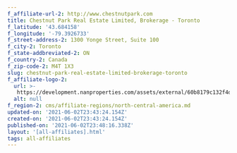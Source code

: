 ```yaml
---
f_affiliate-url-2: http://www.chestnutpark.com
title: Chestnut Park Real Estate Limited, Brokerage - Toronto
f_latitude: '43.684158'
f_longitude: '-79.3926733'
f_street-address-2: 1300 Yonge Street, Suite 100­
f_city-2: Toronto­
f_state-addbreviated-2: ON­
f_country-2: Canada
f_zip-code-2: M4T 1X3
slug: chestnut-park-real-estate-limited-brokerage-toronto
f_affiliate-logo-2:
  url: >-
   https://development.nanproperties.com/assets/external/60b8179c132f4d0b38fc8d5e_6081e5611637e728f9223df1_60785a39067b791c1334f1da_stacked_green__1_.png
  alt: null
f_region-2: cms/affiliate-regions/north-central-america.md
updated-on: '2021-06-02T23:43:24.154Z'
created-on: '2021-06-02T23:43:24.154Z'
published-on: '2021-06-02T23:48:16.338Z'
layout: '[all-affiliates].html'
tags: all-affiliates
---
```



